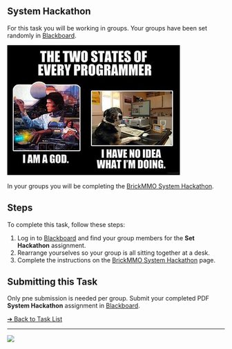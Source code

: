 <style>@import url("//readme.codeadam.ca/readme.css");</style>

## System Hackathon

For this task you will be working in groups. Your groups have been set randomly in [Blackboard](https://learn.humber.ca).

![Hackathon Meme](images/meme-two.jpeg)

In your groups you will be completing the [BrickMMO System Hackathon](https://brickmmo.github.io/hackathon-system/).

## Steps

To complete this task, follow these steps:

1. Log in to [Blackboard](https://learn.humber.ca/) and find your group members for the **Set Hackathon** assignment.
2. Rearrange yourselves so your group is all sitting together at a desk.
3. Complete the instructions on the [BrickMMO System Hackathon](https://brickmmo.github.io/hackathon-system/) page.

## Submitting this Task

Only pne submission is needed per group. Submit your completed PDF **System Hackathon** assignment in [Blackboard](https://learn.humber.ca/).

[&#10132; Back to Task List](/)

---

<a href="https://brickmmo.com">
<img src="https://brickmmo.com/images/brickmmo-logo-horizontal.jpg" width="100">
</a>
